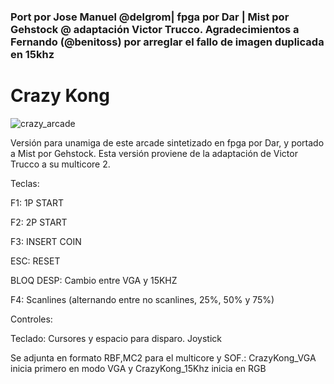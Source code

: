 ### Port por Jose Manuel @delgrom| fpga por Dar | Mist por Gehstock @ adaptación Victor Trucco. Agradecimientos a Fernando (@benitoss) por arreglar el fallo de imagen duplicada en 15khz

# Crazy Kong

![crazy_arcade](https://user-images.githubusercontent.com/31018768/70373106-0a725b00-18e7-11ea-8129-7a4964b15509.jpg)

Versión para unamiga de este arcade sintetizado en fpga por Dar, y portado a Mist por Gehstock.
Esta versión proviene de la adaptación de Victor Trucco a su multicore 2.

Teclas:

F1: 1P START

F2: 2P START

F3: INSERT COIN

ESC: RESET

BLOQ DESP: Cambio entre VGA y 15KHZ

F4: Scanlines (alternando entre no scanlines, 25%, 50% y 75%)

Controles:

Teclado: Cursores y espacio para disparo.
Joystick

Se adjunta en formato RBF,MC2 para el multicore y SOF.: CrazyKong_VGA inicia primero en modo VGA y CrazyKong_15Khz inicia en RGB
